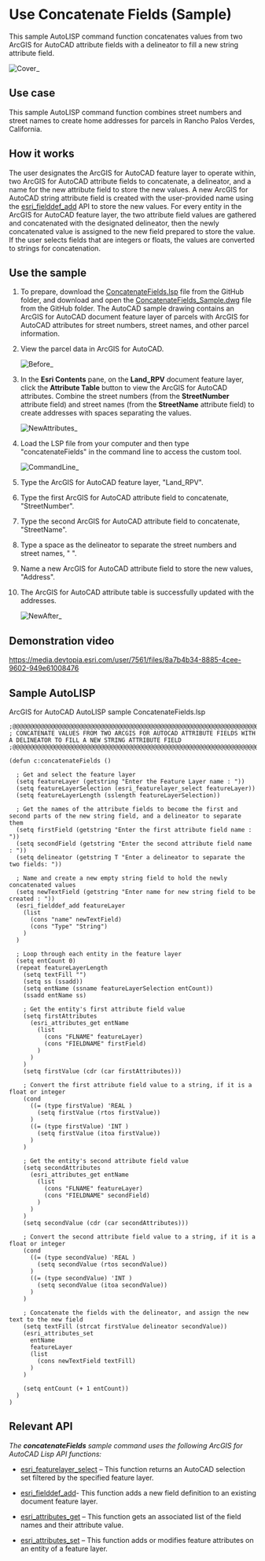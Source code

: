 # Use Concatenate Fields (Sample)
This sample AutoLISP command function concatenates values from two ArcGIS for AutoCAD attribute fields with a delineator to fill a new string attribute field.

![Cover_](https://media.devtopia.esri.com/user/7561/files/1c23abb5-0e79-49bb-b431-cf4c3d4581c7)

## Use case
This sample AutoLISP command function combines street numbers and street names to create home addresses for parcels in Rancho Palos Verdes, California.

## How it works
The user designates the ArcGIS for AutoCAD feature layer to operate within, two ArcGIS for AutoCAD attribute fields to concatenate, a delineator, and a name for the new attribute field to store the new values. A new ArcGIS for AutoCAD string attribute field is created with the user-provided name using the [esri_fielddef_add](https://doc.arcgis.com/en/arcgis-for-autocad/latest/commands-api/esri-fielddef-add.htm) API to store the new values. For every entity in the ArcGIS for AutoCAD feature layer, the two attribute field values are gathered and concatenated with the designated delineator, then the newly concatenated value is assigned to the new field prepared to store the value. If the user selects fields that are integers or floats, the values are converted to strings for concatenation. 

## Use the sample
1. To prepare, download the [ConcatenateFields.lsp](https://devtopia.esri.com/amb13827/AFA-Samples/blob/main/SampleCodeAndDemos/ConcatenateFields/ConcatenateFields.lsp) file from the GitHub folder, and download and open the [ConcatenateFields_Sample.dwg](https://devtopia.esri.com/amb13827/AFA-Samples/blob/main/SampleCodeAndDemos/ConcatenateFields/ConcatenateFields_Sample.dwg) file from the GitHub folder. The AutoCAD sample drawing contains an ArcGIS for AutoCAD document feature layer of parcels with ArcGIS for AutoCAD attributes for street numbers, street names, and other parcel information.
2. View the parcel data in ArcGIS for AutoCAD.

    ![Before_](https://media.devtopia.esri.com/user/7561/files/586a2d3c-eca7-40e4-b2f4-20aa269da5b1)

3. In the **Esri Contents** pane, on the **Land_RPV** document feature layer, click the **Attribute Table** button to view the ArcGIS for AutoCAD attributes. Combine the street numbers (from the **StreetNumber** attribute field) and street names (from the **StreetName** attribute field) to create addresses with spaces separating the values.

    ![NewAttributes_](https://media.devtopia.esri.com/user/7561/files/95ae425f-a508-474b-afce-48aba62c2a10)

4. Load the LSP file from your computer and then type "concatenateFields" in the command line to access the custom tool. 

    ![CommandLine_](https://media.devtopia.esri.com/user/7561/files/a101421d-087d-4eb9-9b70-16abf515bbdd)
    
5. Type the ArcGIS for AutoCAD feature layer, "Land_RPV".
6. Type the first ArcGIS for AutoCAD attribute field to concatenate, "StreetNumber". 
7. Type the second ArcGIS for AutoCAD attribute field to concatenate, "StreetName".
8. Type a space as the delineator to separate the street numbers and street names, " ".
9. Name a new ArcGIS for AutoCAD attribute field to store the new values, "Address".
10. The ArcGIS for AutoCAD attribute table is successfully updated with the addresses. 

    ![NewAfter_](https://media.devtopia.esri.com/user/7561/files/4f21ef2d-1ea8-458a-a4b0-7d329e56d142)

## Demonstration video 

https://media.devtopia.esri.com/user/7561/files/8a7b4b34-8885-4cee-9602-949e61008476

## Sample AutoLISP
ArcGIS for AutoCAD AutoLISP sample ConcatenateFields.lsp
```LISP
;@@@@@@@@@@@@@@@@@@@@@@@@@@@@@@@@@@@@@@@@@@@@@@@@@@@@@@@@@@@@@@@@@@@@@@@@@@@@@@@@@@@@@@@@@@@@@@@@@@@@
; CONCATENATE VALUES FROM TWO ARCGIS FOR AUTOCAD ATTRIBUTE FIELDS WITH A DELINEATOR TO FILL A NEW STRING ATTRIBUTE FIELD
;@@@@@@@@@@@@@@@@@@@@@@@@@@@@@@@@@@@@@@@@@@@@@@@@@@@@@@@@@@@@@@@@@@@@@@@@@@@@@@@@@@@@@@@@@@@@@@@@@@@@

(defun c:concatenateFields ()
  
  ; Get and select the feature layer
  (setq featureLayer (getstring "Enter the Feature Layer name : "))
  (setq featureLayerSelection (esri_featurelayer_select featureLayer))
  (setq featureLayerLength (sslength featureLayerSelection))
  
  ; Get the names of the attribute fields to become the first and second parts of the new string field, and a delineator to separate them
  (setq firstField (getstring "Enter the first attribute field name : "))
  (setq secondField (getstring "Enter the second attribute field name : "))
  (setq delineator (getstring T "Enter a delineator to separate the two fields: "))
  
  ; Name and create a new empty string field to hold the newly concatenated values
  (setq newTextField (getstring "Enter name for new string field to be created : "))
  (esri_fielddef_add featureLayer
    (list
      (cons "name" newTextField)
      (cons "Type" "String")
    )
  )

  ; Loop through each entity in the feature layer
  (setq entCount 0)
  (repeat featureLayerLength 
    (setq textFill "") 
    (setq ss (ssadd))
    (setq entName (ssname featureLayerSelection entCount))
    (ssadd entName ss)
    
    ; Get the entity's first attribute field value
    (setq firstAttributes
      (esri_attributes_get entName 
        (list 
          (cons "FLNAME" featureLayer)
          (cons "FIELDNAME" firstField)
        )
      )
    ) 
    (setq firstValue (cdr (car firstAttributes)))
 
    ; Convert the first attribute field value to a string, if it is a float or integer
    (cond
      ((= (type firstValue) 'REAL )
        (setq firstValue (rtos firstValue))
      )
      ((= (type firstValue) 'INT )
        (setq firstValue (itoa firstValue))
      )
    )
    
    ; Get the entity's second attribute field value
    (setq secondAttributes
      (esri_attributes_get entName 
        (list 
          (cons "FLNAME" featureLayer)
          (cons "FIELDNAME" secondField)
        )
      )
    ) 
    (setq secondValue (cdr (car secondAttributes)))   
    
    ; Convert the second attribute field value to a string, if it is a float or integer   
    (cond
      ((= (type secondValue) 'REAL )
        (setq secondValue (rtos secondValue))
      )
      ((= (type secondValue) 'INT )
        (setq secondValue (itoa secondValue))
      )
    )
    
    ; Concatenate the fields with the delineator, and assign the new text to the new field
    (setq textFill (strcat firstValue delineator secondValue))
    (esri_attributes_set
      entName
      featureLayer
      (list 
        (cons newTextField textFill)
      )
    )
    
    (setq entCount (+ 1 entCount))
  )
)
```
## Relevant API
_The **concatenateFields** sample command uses the following ArcGIS for AutoCAD Lisp API functions:_

- [esri_featurelayer_select](https://doc.arcgis.com/en/arcgis-for-autocad/latest/commands-api/esri-featurelayer-select.htm) – This function returns an AutoCAD selection set filtered by the specified feature layer.

- [esri_fielddef_add](https://doc.arcgis.com/en/arcgis-for-autocad/latest/commands-api/esri-fielddef-add.htm)- This function adds a new field definition to an existing document feature layer.

- [esri_attributes_get](https://doc.arcgis.com/en/arcgis-for-autocad/latest/commands-api/esri-attributes-get.htm) – This function gets an associated list of the field names and their attribute value.

- [esri_attributes_set](https://doc.arcgis.com/en/arcgis-for-autocad/latest/commands-api/esri-attribute-set.htm) – This function adds or modifies feature attributes on an entity of a feature layer.
